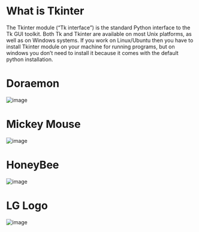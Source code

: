 # What is Tkinter

The Tkinter module (“Tk interface”) is the standard Python interface to the Tk GUI toolkit. Both Tk and Tkinter are available on most Unix platforms, as well as on Windows systems. If you work on Linux/Ubuntu then you have to install Tkinter module on your machine for running programs, but on windows you don’t need to install it because it comes with the default python installation.
# Doraemon
![image](https://user-images.githubusercontent.com/64529469/106380829-d6a3a000-63da-11eb-9803-6b603000b624.png)
# Mickey Mouse
![image](https://user-images.githubusercontent.com/64529469/106381785-38ff9f00-63e1-11eb-9990-8a76bf956357.png)
# HoneyBee
![image](https://user-images.githubusercontent.com/64529469/106381930-128e3380-63e2-11eb-96b5-56078dc14360.png)
# LG Logo
![image](https://user-images.githubusercontent.com/64529469/106502235-1f964a00-64ea-11eb-9fe3-8107808ae596.png)

